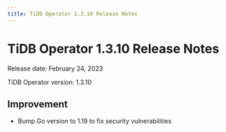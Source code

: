 ```yaml
---
title: TiDB Operator 1.3.10 Release Notes
---
```


# TiDB Operator 1.3.10 Release Notes

Release date: February 24, 2023

TiDB Operator version: 1.3.10

## Improvement

- Bump Go version to 1.19 to fix security vulnerabilities

